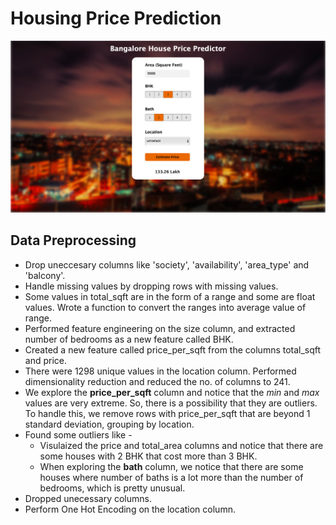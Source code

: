 # Housing Price Prediction

![Website.png](https://github.com/madhuripawle18/HousingPricePrediction/blob/main/Website.png)

## Data Preprocessing

* Drop uneccesary columns like 'society', 'availability', 'area_type' and 'balcony'.
* Handle missing values by dropping rows with missing values. 
* Some values in total_sqft are in the form of a range and some are float values. Wrote a function to convert the ranges into average value of range.  
* Performed feature engineering on the size column, and extracted number of bedrooms as a new feature called BHK.
* Created a new feature called price_per_sqft from the columns total_sqft and price.
* There were 1298 unique values in the location column. Performed dimensionality reduction and reduced the no. of columns to 241.
* We explore the **price_per_sqft** column and notice that the *min* and *max* values are very extreme. So, there is a possibility that they are outliers. To handle this, we remove rows with price_per_sqft that are beyond 1 standard deviation, grouping by location. 
* Found some outliers like -
    - Visulaized the price and total_area columns and notice that there are some houses with 2 BHK that cost more than 3 BHK. 
    - When exploring the **bath** column, we notice that there are some houses where number of baths is a lot more than the number of bedrooms, which is pretty unusual. 
* Dropped unecessary columns. 
* Perform One Hot Encoding on the location column.

